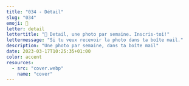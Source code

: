 ```yaml
---
title: "034 - Détail"
slug: "034"
emoji: 👀
letter: detail
lettertitle: "👀 Detail, une photo par semaine. Inscris-toi!"
lettermessage: "Si tu veux recevoir la photo dans ta boîte mail."
description: "Une photo par semaine, dans ta boîte mail"
date: 2023-03-17T10:25:35+01:00
color: accent
resources:
  - src: "cover.webp"
    name: "cover"
---
```


